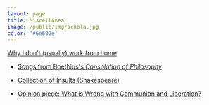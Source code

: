 ```yaml
---
layout: page
title: Miscellanea
image: /public/img/schola.jpg
color: '#6e602e'
---
```



<a href="https://www.newyorker.com/humor/daily-shouts/i-work-from-home" target="_blank"> Why I don't (usually) work from home</a></li></ul>
<ul><li> <a href="{{ site.baseurl }}/public/archive/2016-04-28-Boethius">Songs from Boethius's <i>Consolation of Philosophy</i> <i class="fa fa-link"></i></a></li></ul>
<ul><li> <a href="{{ site.baseurl }}/public/archive/2016-04-23-Shakespeare">Collection of Insults (Shakespeare) <i class="fa fa-link"></i></a></li>
</ul>
<ul><li><a href="http://zitavtoth.com/public/archive/cl">Opinion piece: What is Wrong with Communion and Liberation?</a></li></ul>

